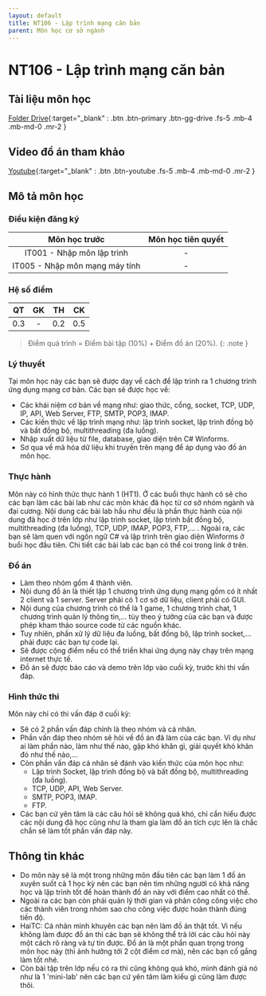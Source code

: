 ```yaml
---
layout: default
title: NT106 - Lập trình mạng căn bản
parent: Môn học cơ sở ngành
---
```


# NT106 - Lập trình mạng căn bản

## Tài liệu môn học

[Folder Drive](https://drive.google.com/drive/folders/1wJ-UHO9yJEp7b6oSx-Dh6Jxh36DOd5JL?usp=sharing){:target="_blank" : .btn .btn-primary .btn-gg-drive .fs-5 .mb-4 .mb-md-0 .mr-2 }

## Video đồ án tham khảo

[Youtube](https://youtube.com/playlist?list=PLzGbLqPJwYz1wBmMQmbK8tdMFfW9Nu9DS&si=ZDJWARldaKjafRZ5){:target="_blank" : .btn .btn-youtube .fs-5 .mb-4 .mb-md-0 .mr-2 }

## Mô tả môn học

### Điều kiện đăng ký

| Môn học trước| Môn học tiên quyết  |
|------|-----|
| <center>IT001 - Nhập môn lập trình</center>| <center>-</center>|
| <center>IT005 - Nhập môn mạng máy tính</center>| <center>-</center>|

### Hệ số điểm

| QT   | GK   | TH  | CK  |
|------|------|-----|-----|
| <center> 0.3 </center>| <center> - </center>| <center> 0.2 </center>| <center>0.5</center> |

> Điểm quá trình = Điểm bài tập (10%) + Điểm đồ án (20%).
{: .note }

### Lý thuyết

Tại môn học này các bạn sẽ được dạy về cách để lập trình ra 1 chương trình ứng dụng mạng cơ bản. Các bạn sẽ được học về:
- Các khái niệm cơ bản về mạng như: giao thức, cổng, socket, TCP, UDP, IP, API, Web Server, FTP, SMTP, POP3, IMAP.
- Các kiến thức về lập trình mạng như: lập trình socket, lập trình đồng bộ và bất đồng bộ, multithreading (đa luồng).
- Nhập xuất dữ liệu từ file, database, giao diện trên C# Winforms.
- Sơ qua về mã hóa dữ liệu khi truyền trên mạng để áp dụng vào đồ án môn học.

### Thực hành

Môn này có hình thức thực hành 1 (HT1). Ở các buổi thực hành cô sẽ cho các bạn làm các bài lab như các môn khác đã học từ cơ sở nhóm ngành và đại cương. Nội dung các bài lab hầu như đều là phần thực hành của nội dung đã học ở trên lớp như lập trình socket, lập trình bất đồng bộ, multithreading (đa luồng), TCP, UDP, IMAP, POP3, FTP,... . Ngoài ra, các bạn sẽ làm quen với ngôn ngữ C# và lập trình trên giao diện Winforms ở buổi học đầu tiên. Chi tiết các bài lab các bạn có thể coi trong link ở trên.

### Đồ án

- Làm theo nhóm gồm 4 thành viên.
- Nội dung đồ án là thiết lập 1 chương trình ứng dụng mạng gồm có ít nhất 2 client và 1 server. Server phải có 1 cơ sở dữ liệu, client phải có GUI.
- Nội dung của chương trình có thể là 1 game, 1 chương trình chat, 1 chương trình quản lý thông tin,... tùy theo ý tưởng của các bạn và được phép kham thảo source code từ các nguồn khác.
- Tuy nhiên, phần xử lý dữ liệu đa luồng, bất đồng bộ, lập trình socket,... phải được các bạn tự code lại.
- Sẽ được cộng điểm nếu có thể triển khai ứng dụng này chạy trên mạng internet thực tế.
- Đồ án sẽ được báo cáo và demo trên lớp vào cuối kỳ, trước khi thi vấn đáp.

### Hình thức thi

Môn này chỉ có thi vấn đáp ở cuối kỳ:
- Sẽ có 2 phần vấn đáp chính là theo nhóm và cá nhân.
- Phần vấn đáp theo nhóm sẽ hỏi về đồ án đã làm của các bạn. Ví dụ như ai làm phần nào, làm như thế nào, gặp khó khăn gì, giải quyết khó khăn đó như thế nào,... 
- Còn phần vấn đáp cá nhân sẽ đánh vào kiến thức của môn học như:
    + Lập trình Socket, lập trình đồng bộ và bất đồng bộ, multithreading (đa luồng).
    + TCP, UDP, API, Web Server.
    + SMTP, POP3, IMAP.
    + FTP.
- Các bạn cứ yên tâm là các câu hỏi sẽ không quá khó, chỉ cần hiểu được các nội dung đã học cũng như là tham gia làm đồ án tích cực lên là chắc chắn sẽ làm tốt phần vấn đáp này.

## Thông tin khác
- Do môn này sẽ là một trong những môn đầu tiên các bạn làm 1 đồ án xuyên suốt cả 1 học kỳ nên các bạn nên tìm những người có khả năng học và lập trình tốt để hoàn thành đồ án này với điểm cao nhất có thể.
- Ngoài ra các bạn còn phải quản lý thời gian và phân công công việc cho các thành viên trong nhóm sao cho công việc được hoàn thành đúng tiến độ.
- HaiTC: Cá nhân mình khuyên các bạn nên làm đồ án thật tốt. Vì nếu không làm được đồ án thì các bạn sẽ không thể trả lời các câu hỏi này một cách rõ ràng và tự tin được. Đồ án là một phần quan trọng trong môn học này (thì ảnh hưởng tới 2 cột điểm cơ mà), nên các bạn cố gắng làm tốt nhé.
- Còn bài tập trên lớp nếu có ra thì cũng không quá khó, mình đánh giá nó như là 1 'mini-lab' nên các bạn cứ yên tâm làm kiểu gì cũng làm được thôi.
